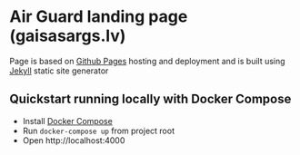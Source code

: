 # Air Guard landing page (gaisasargs.lv)

Page is based on [Github Pages](https://pages.github.com/) hosting and deployment and is built using [Jekyll](https://jekyllrb.com/) static site generator

## Quickstart running locally with Docker Compose

+ Install [Docker Compose](https://docs.docker.com/compose/install/)
+ Run `docker-compose up` from project root
+ Open http://localhost:4000